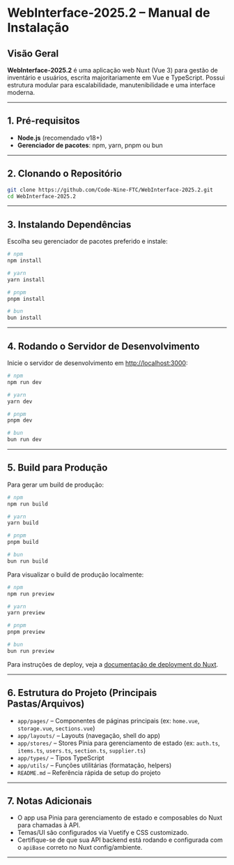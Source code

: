 # WebInterface-2025.2 – Manual de Instalação

## Visão Geral

**WebInterface-2025.2** é uma aplicação web Nuxt (Vue 3) para gestão de inventário e usuários, escrita majoritariamente em Vue e TypeScript. Possui estrutura modular para escalabilidade, manutenibilidade e uma interface moderna.

---

## 1. Pré-requisitos

- **Node.js** (recomendado v18+)
- **Gerenciador de pacotes**: npm, yarn, pnpm ou bun

---

## 2. Clonando o Repositório

```bash
git clone https://github.com/Code-Nine-FTC/WebInterface-2025.2.git
cd WebInterface-2025.2
```

---

## 3. Instalando Dependências

Escolha seu gerenciador de pacotes preferido e instale:

```bash
# npm
npm install

# yarn
yarn install

# pnpm
pnpm install

# bun
bun install
```

---

## 4. Rodando o Servidor de Desenvolvimento

Inicie o servidor de desenvolvimento em [http://localhost:3000](http://localhost:3000):

```bash
# npm
npm run dev

# yarn
yarn dev

# pnpm
pnpm dev

# bun
bun run dev
```

---

## 5. Build para Produção

Para gerar um build de produção:

```bash
# npm
npm run build

# yarn
yarn build

# pnpm
pnpm build

# bun
bun run build
```

Para visualizar o build de produção localmente:

```bash
# npm
npm run preview

# yarn
yarn preview

# pnpm
pnpm preview

# bun
bun run preview
```

Para instruções de deploy, veja a [documentação de deployment do Nuxt](https://nuxt.com/docs/getting-started/deployment).

---

## 6. Estrutura do Projeto (Principais Pastas/Arquivos)

- `app/pages/` – Componentes de páginas principais (ex: `home.vue`, `storage.vue`, `sections.vue`)
- `app/layouts/` – Layouts (navegação, shell do app)
- `app/stores/` – Stores Pinia para gerenciamento de estado (ex: `auth.ts`, `items.ts`, `users.ts`, `section.ts`, `supplier.ts`)
- `app/types/` – Tipos TypeScript
- `app/utils/` – Funções utilitárias (formatação, helpers)
- `README.md` – Referência rápida de setup do projeto

---

## 7. Notas Adicionais

- O app usa Pinia para gerenciamento de estado e composables do Nuxt para chamadas à API.
- Temas/UI são configurados via Vuetify e CSS customizado.
- Certifique-se de que sua API backend está rodando e configurada com o `apiBase` correto no Nuxt config/ambiente.

---
